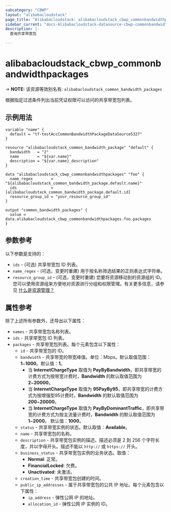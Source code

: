 ```yaml
---
subcategory: "CBWP"
layout: "alibabacloudstack"
page_title: "Alibabacloudstack: alibabacloudstack_cbwp_commonbandwidthpackages"
sidebar_current: "docs-Alibabacloudstack-datasource-cbwp-commonbandwidthpackages"
description: |- 
  查询共享带宽包

---
```


# alibabacloudstack_cbwp_commonbandwidthpackages
-> **NOTE:** 该资源等效别名有: `alibabacloudstack_common_bandwidth_packages`

根据指定过滤条件列出当前凭证权限可以访问的共享带宽包列表。

## 示例用法

```hcl
variable "name" {
  default = "tf-testAccCommonBandwidthPackageDataSource5327"
}

resource "alibabacloudstack_common_bandwidth_package" "default" {
  bandwidth   = "2"
  name        = "${var.name}"
  description = "${var.name}_description"
}

data "alibabacloudstack_cbwp_commonbandwidthpackages" "foo" {
  name_regex        = "${alibabacloudstack_common_bandwidth_package.default.name}"
  ids               = [alibabacloudstack_common_bandwidth_package.default.id]
  resource_group_id = "your_resource_group_id"
}

output "common_bandwidth_packages" {
  value = data.alibabacloudstack_cbwp_commonbandwidthpackages.foo.packages
}
```

## 参数参考

以下参数是支持的：

* `ids` - (可选) 共享带宽包 ID 列表。
* `name_regex` - (可选，变更时重建) 用于按名称筛选结果的正则表达式字符串。
* `resource_group_id` - (可选，变更时重建) 您要将资源移动到的资源组的 ID。您可以使用资源组来方便地对资源进行分组和权限管理。有关更多信息，请参见 [什么是资源管理？](https://help.aliyun.com/document_detail/94475.html)

## 属性参考

除了上述所有参数外，还导出以下属性：

* `names` - 共享带宽包名称列表。
* `ids` - 共享带宽包 ID 列表。
* `packages` - 共享带宽包列表。每个元素包含以下属性：
  * `id` - 共享带宽包的 ID。
  * `bandwidth` - 共享带宽的带宽峰值。单位：Mbps。默认取值范围：**1**~**1000**。默认值：**1**。
    - 当 **InternetChargeType** 取值为 **PayByBandwidth**，即共享带宽的计费方式为按带宽计费时，**Bandwidth** 的默认取值范围为 **2**~**20000**。
    - 当 **InternetChargeType** 取值为 **95PayBy95**，即共享带宽的计费方式为按增强型95计费时，**Bandwidth** 的默认取值范围为 **200**~**20000**。
    - 当 **InternetChargeType** 取值为 **PayByDominantTraffic**，即共享带宽的计费方式为按主流量计费时，**Bandwidth** 的默认取值范围为 **1**~**2000**。 默认值：**1000**。
  * `status` - 共享带宽实例的状态。默认取值：**Available**。
  * `name` - 共享带宽包的名称。
  * `description` - 共享带宽包实例的描述。描述必须是 2 到 256 个字符长度，并以字母开头。描述不能以 `http://` 或 `https://` 开头。
  * `business_status` - 共享带宽包实例的业务状态。取值：
    - **Normal**: 正常。
    - **FinancialLocked**: 欠费。
    - **Unactivated**: 未激活。
  * `creation_time` - 共享带宽包创建的时间。
  * `public_ip_addresses` - 属于共享带宽包的公共 IP 地址。每个元素包含以下属性：
    * `ip_address` - 弹性公网 IP 的地址。
    * `allocation_id` - 弹性公网 IP 实例的 ID。